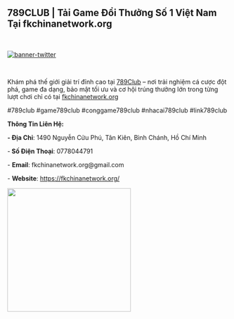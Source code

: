 <h2 style="text-align: left;"><strong>789CLUB | Tải Game Đổi Thưởng Số 1 Việt Nam Tại fkchinanetwork.org</strong></h2>
<p style="text-align: left;">&nbsp;</p>
<p style="text-align: left;"><a href="https://ibb.co/1qs9K91"><img src="https://i.ibb.co/2t8jPjx/banner-twitter.jpg" alt="banner-twitter" border="0" /></a></p>
<p style="text-align: left;">&nbsp;</p>
<p style="text-align: left;">Kh&aacute;m ph&aacute; thế giới giải tr&iacute; đỉnh cao tại&nbsp;<a href="https://fkchinanetwork.org/">789Club</a>&nbsp;&ndash; nơi trải nghiệm c&aacute; cược đột ph&aacute;, game đa dạng, bảo mật tối ưu v&agrave; cơ hội tr&uacute;ng thưởng lớn trong từng lượt chơi chỉ c&oacute; tại&nbsp;<a href="http://fkchinanetwork.org/">fkchinanetwork.org</a></p>
<p style="text-align: left;">#789club #game789club #conggame789club #nhacai789club #link789club</p>
<p style="text-align: left;"><strong>Th&ocirc;ng Tin Li&ecirc;n Hệ:</strong></p>
<p style="text-align: left;"><strong>- Địa Chỉ</strong>: 1490 Nguyễn Cửu Ph&uacute;, T&acirc;n Ki&ecirc;n, B&igrave;nh Ch&aacute;nh, Hồ Ch&iacute; Minh</p>
<p style="text-align: left;">-<strong>&nbsp;Số Điện Thoại</strong>: 0778044791</p>
<p style="text-align: left;">-&nbsp;<strong>Email</strong>: fkchinanetwork.org@gmail.com</p>
<p style="text-align: left;">-&nbsp;<strong>Website</strong>:&nbsp;<a href="https://fkchinanetwork.org/">https://fkchinanetwork.org/</a></p>
<p style="text-align: left;"><img src="https://pbs.twimg.com/profile_images/1848334877961437184/8gd2zrLl_400x400.jpg" alt="" width="281" height="281" /></p>